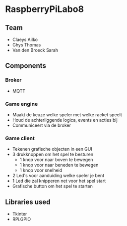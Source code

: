 # RaspberryPiLabo8

## Team
- Claeys Ailko
- Ghys Thomas
- Van den Broeck Sarah

## Components
### Broker
- MQTT
### Game engine
- Maakt de keuze welke speler met welke racket speelt
- Houd de achterliggende logica, events en acties bij 
- Communiceert via de broker
### Game client
- Tekenen grafische objecten in een GUI
- 3 drukknoppen om het spel te besturen
  - 1 knop voor naar boven te bewegen
  - 1 knop voor naar beneden te bewegen
  - 1 knop voor snelheid
- 2 Led's voor aanduiding welke speler je bent
- 1 Led die zal knipperen net voor het spel start
- Grafische button om het spel te starten

## Libraries used
- Tkinter
- RPi.GPIO
